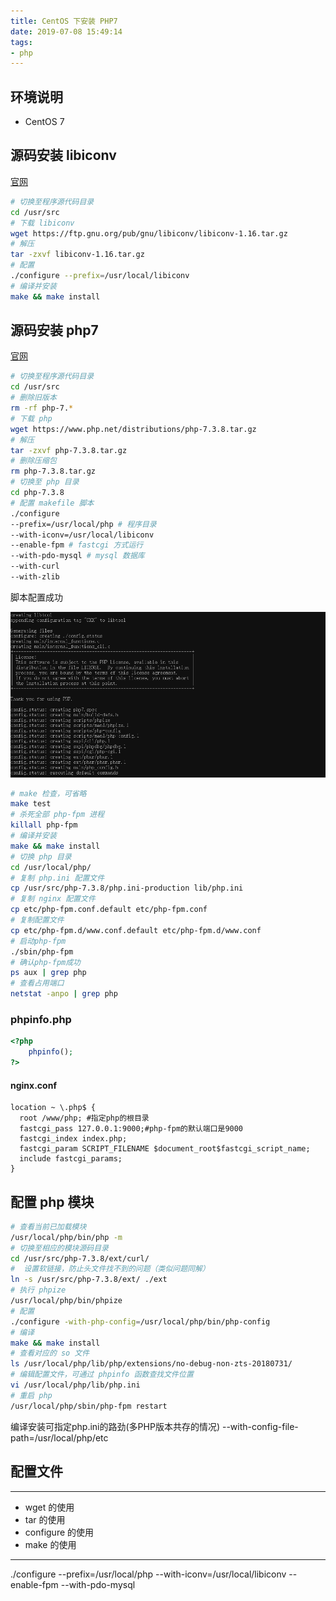 ```yaml
---
title: CentOS 下安装 PHP7 
date: 2019-07-08 15:49:14
tags: 
- php
---
```


## 环境说明

- CentOS 7

## 源码安装 libiconv

[官网](http://www.gnu.org/software/libiconv/)

```sh
# 切换至程序源代码目录
cd /usr/src
# 下载 libiconv
wget https://ftp.gnu.org/pub/gnu/libiconv/libiconv-1.16.tar.gz
# 解压
tar -zxvf libiconv-1.16.tar.gz 
# 配置
./configure --prefix=/usr/local/libiconv
# 编译并安装
make && make install
```

## 源码安装 php7

[官网](https://www.php.net/)

```sh
# 切换至程序源代码目录
cd /usr/src
# 删除旧版本
rm -rf php-7.*
# 下载 php
wget https://www.php.net/distributions/php-7.3.8.tar.gz
# 解压
tar -zxvf php-7.3.8.tar.gz
# 删除压缩包
rm php-7.3.8.tar.gz
# 切换至 php 目录
cd php-7.3.8
# 配置 makefile 脚本
./configure
--prefix=/usr/local/php # 程序目录
--with-iconv=/usr/local/libiconv
--enable-fpm # fastcgi 方式运行
--with-pdo-mysql # mysql 数据库
--with-curl
--with-zlib
```

脚本配置成功

![脚本配置成功界面](/img/php/1.png)

```sh
# make 检查，可省略
make test
# 杀死全部 php-fpm 进程
killall php-fpm
# 编译并安装
make && make install
# 切换 php 目录
cd /usr/local/php/
# 复制 php.ini 配置文件
cp /usr/src/php-7.3.8/php.ini-production lib/php.ini
# 复制 nginx 配置文件
cp etc/php-fpm.conf.default etc/php-fpm.conf
# 复制配置文件
cp etc/php-fpm.d/www.conf.default etc/php-fpm.d/www.conf
# 启动php-fpm
./sbin/php-fpm
# 确认php-fpm成功
ps aux | grep php
# 查看占用端口
netstat -anpo | grep php
```

### phpinfo.php

```php
<?php
    phpinfo();
?>
```

#### nginx.conf

```nginx
location ~ \.php$ {
  root /www/php; #指定php的根目录
  fastcgi_pass 127.0.0.1:9000;#php-fpm的默认端口是9000
  fastcgi_index index.php;
  fastcgi_param SCRIPT_FILENAME $document_root$fastcgi_script_name;
  include fastcgi_params;
}
```

## 配置 php 模块

```sh
# 查看当前已加载模块
/usr/local/php/bin/php -m
# 切换至相应的模块源码目录
cd /usr/src/php-7.3.8/ext/curl/
#  设置软链接，防止头文件找不到的问题（类似问题同解）
ln -s /usr/src/php-7.3.8/ext/ ./ext
# 执行 phpize
/usr/local/php/bin/phpize
# 配置
./configure -with-php-config=/usr/local/php/bin/php-config
# 编译
make && make install
# 查看对应的 so 文件
ls /usr/local/php/lib/php/extensions/no-debug-non-zts-20180731/
# 编辑配置文件，可通过 phpinfo 函数查找文件位置
vi /usr/local/php/lib/php.ini
# 重启 php
/usr/local/php/sbin/php-fpm restart
```

编译安装可指定php.ini的路劲(多PHP版本共存的情况)
--with-config-file-path=/usr/local/php/etc

## 配置文件



---
- wget 的使用
- tar 的使用
- configure 的使用
- make 的使用

-----

./configure
--prefix=/usr/local/php --with-iconv=/usr/local/libiconv --enable-fpm --with-pdo-mysql 